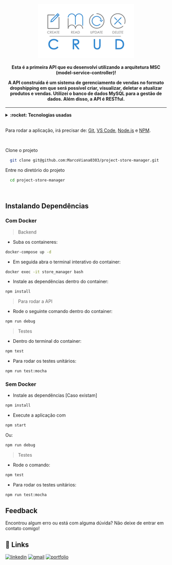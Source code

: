 <h4 align="center">
  <br /><br />
  <img alt="CRUD" src="./crud.png" />
  <br /><br />
  Esta é a primeira API que eu desenvolvi utilizando a arquitetura MSC (model-service-controller)!

A API construída é um sistema de gerenciamento de vendas no formato dropshipping em que será possível criar, visualizar, deletar e atualizar produtos e vendas. Utilizei o banco de dados MySQL para a gestão de dados. Além disso, a API é RESTful.
</h4>

<hr />

<details>
  <summary><strong>:rocket: Tecnologias usadas</strong></summary>
  <br />
  
-  MySQL
-  MySQL Workbench
-  Express
-  TDD usando Mocha, Chai, Sinon.
-  Docker
-  ESLint
-  Git
-  VS Code
  
  </details>
  
  <br />

  Para rodar a aplicação, irá precisar de: [Git](https://git-scm.com), [VS Code](https://code.visualstudio.com/), [Node.js](https://nodejs.org/) e [NPM](https://www.npmjs.com/).

<br />

Clone o projeto

```bash
  git clone git@github.com:MarcoViana0303/project-store-manager.git
```

Entre no diretório do projeto

```bash
  cd project-store-manager
```

<br /> 

## Instalando Dependências
### Com Docker
> Backend

* Suba os containeres: 
```bash
docker-compose up -d
``` 

* Em seguida abra o terminal interativo do container: 
```bash
docker exec -it store_manager bash
``` 

* Instale as dependências dentro do container: 
```bash
npm install
```
> Para rodar a API 

* Rode o seguinte comando dentro do container: 
```bash
npm run debug
```
> Testes

* Dentro do terminal do container:
```bash
npm test
``` 
* Para rodar os testes unitários: 
```bash
npm run test:mocha
```

### Sem Docker

* Instale as dependências [Caso existam]
```bash
npm install
``` 

* Execute a aplicação com 
```bash
npm start
```

Ou: 

```bash
npm run debug
```

> Testes

* Rode o comando:
```bash
npm test
``` 

* Para rodar os testes unitários:
```bash
npm run test:mocha
```

## Feedback

Encontrou algum erro ou está com alguma dúvida? Não deixe de entrar em contato comigo!


## 🔗 Links
[![linkedin](https://img.shields.io/badge/linkedin-0A66C2?style=for-the-badge&logo=linkedin&logoColor=white)](https://www.linkedin.com/in/marco-viana2022/)
[![gmail](https://img.shields.io/badge/Gmail-D14836?style=for-the-badge&logo=gmail&logoColor=white)](https://marcoviana.dev@gmail.com/)
[![portfolio](https://img.shields.io/badge/my_portfolio-000?style=for-the-badge&logo=ko-fi&logoColor=white)](https://marcoviana-dev.vercel.app/)
